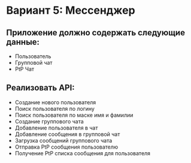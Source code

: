 # Вариант 5: Мессенджер

## Приложение должно содержать следующие данные:
- Пользователь
- Групповой чат
- PtP Чат

## Реализовать API:
- Создание нового пользователя
- Поиск пользователя по логину
- Поиск пользователя по маске имя и фамилии
- Создание группового чата
- Добавление пользователя в чат
- Добавление сообщения в групповой чат
- Загрузка сообщений группового чата
- Отправка PtP сообщения пользователю
- Получение PtP списка сообщения для пользователя
